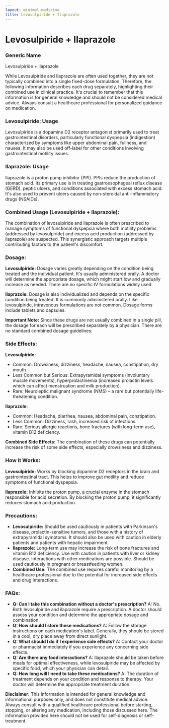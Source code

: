 ```yaml
---
layout: minimal-medicine
title: Levosulpiride + Ilaprazole
---
```


# Levosulpiride + Ilaprazole
### Generic Name
Levosulpiride + Ilaprazole


While Levosulpiride and Ilaprazole are often used together,  they are not typically combined into a single fixed-dose formulation.  Therefore, the following information describes each drug separately, highlighting their combined use in clinical practice.  It's crucial to remember that this information is for general knowledge and should not be considered medical advice. Always consult a healthcare professional for personalized guidance on medication.


### Levosulpiride: Usage

Levosulpiride is a dopamine D2 receptor antagonist primarily used to treat gastrointestinal disorders, particularly functional dyspepsia (indigestion) characterized by symptoms like upper abdominal pain, fullness, and nausea. It may also be used off-label for other conditions involving gastrointestinal motility issues.


### Ilaprazole: Usage

Ilaprazole is a proton pump inhibitor (PPI). PPIs reduce the production of stomach acid.  Its primary use is in treating gastroesophageal reflux disease (GERD), peptic ulcers, and conditions associated with excess stomach acid.  It's also used to prevent ulcers caused by non-steroidal anti-inflammatory drugs (NSAIDs).


### Combined Usage (Levosulpiride + Ilaprazole):

The combination of levosulpiride and ilaprazole is often prescribed to manage symptoms of functional dyspepsia where both motility problems (addressed by levosulpiride) and excess acid production (addressed by ilaprazole) are suspected.  This synergistic approach targets multiple contributing factors to the patient's discomfort.


### Dosage:

**Levosulpiride:** Dosage varies greatly depending on the condition being treated and the individual patient.  It's usually administered orally. A doctor will determine the appropriate dosage, which might start low and gradually increase as needed. There are no specific IV formulations widely used.

**Ilaprazole:** Dosage is also individualized and depends on the specific condition being treated.  It is commonly administered orally.  Like levosulpiride, intravenous formulations are not common.  Dosage forms include tablets and capsules.

**Important Note:**  Since these drugs are not usually combined in a single pill, the dosage for each will be prescribed separately by a physician.  There are no standard combined dosage guidelines.


### Side Effects:

**Levosulpiride:**

*   Common:  Drowsiness, dizziness, headache, nausea, constipation, dry mouth.
*   Less Common but Serious:  Extrapyramidal symptoms (involuntary muscle movements), hyperprolactinemia (increased prolactin levels which can affect menstruation and milk production).
*   Rare:  Neuroleptic malignant syndrome (NMS) – a rare but potentially life-threatening condition.

**Ilaprazole:**

*   Common: Headache, diarrhea, nausea, abdominal pain, constipation.
*   Less Common: Dizziness, rash, increased risk of infections.
*   Rare:  Serious allergic reactions, bone fractures (with long-term use), vitamin B12 deficiency.


**Combined Side Effects:** The combination of these drugs can potentially increase the risk of some side effects, especially drowsiness and dizziness.


### How it Works:

**Levosulpiride:** Works by blocking dopamine D2 receptors in the brain and gastrointestinal tract. This helps to improve gut motility and reduce symptoms of functional dyspepsia.

**Ilaprazole:**  Inhibits the proton pump, a crucial enzyme in the stomach responsible for acid secretion. By blocking the proton pump, it significantly reduces stomach acid production.


### Precautions:

*   **Levosulpiride:** Should be used cautiously in patients with Parkinson's disease, prolactin-sensitive tumors, and those with a history of extrapyramidal symptoms.  It should also be used with caution in elderly patients and patients with hepatic impairment.
*   **Ilaprazole:**  Long-term use may increase the risk of bone fractures and vitamin B12 deficiency.  Use with caution in patients with liver or kidney disease.  Interactions with other medications are possible.  Should be used cautiously in pregnant or breastfeeding women.
*   **Combined Use:**  The combined use requires careful monitoring by a healthcare professional due to the potential for increased side effects and drug interactions.


### FAQs:

*   **Q: Can I take this combination without a doctor's prescription?**  A: No.  Both levosulpiride and ilaprazole require a prescription.  A doctor should assess your condition and determine the appropriate dosage and combination.
*   **Q: How should I store these medications?** A: Follow the storage instructions on each medication's label. Generally, they should be stored in a cool, dry place away from direct sunlight.
*   **Q: What should I do if I experience side effects?** A:  Contact your doctor or pharmacist immediately if you experience any concerning side effects.
*   **Q:  Are there any food interactions?** A:  Ilaprazole should be taken before meals for optimal effectiveness, while levosulpiride may be affected by specific food, which your physician can detail.
*   **Q: How long will I need to take these medications?** A: The duration of treatment depends on your condition and response to therapy. Your doctor will determine the appropriate treatment duration.



**Disclaimer:** This information is intended for general knowledge and informational purposes only, and does not constitute medical advice.  Always consult with a qualified healthcare professional before starting, stopping, or altering any medication, including those discussed here.  The information provided here should not be used for self-diagnosis or self-treatment.
